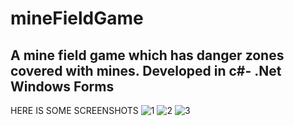 # mineFieldGame
## A mine field game which has danger zones covered with mines. Developed in c#- .Net Windows Forms 
HERE IS SOME SCREENSHOTS
![1](https://user-images.githubusercontent.com/47479239/54086779-91e16c80-435d-11e9-9e18-74bacf16cdd6.JPG)
![2](https://user-images.githubusercontent.com/47479239/54086780-91e16c80-435d-11e9-8149-fcda3c808bca.JPG)
![3](https://user-images.githubusercontent.com/47479239/54086781-91e16c80-435d-11e9-9e2d-dd9fd525aaec.JPG)

